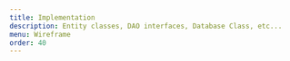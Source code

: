 ```yaml
---
title: Implementation
description: Entity classes, DAO interfaces, Database Class, etc...
menu: Wireframe
order: 40
---
```

